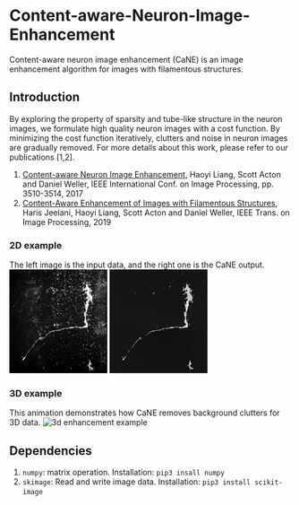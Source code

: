 # Content-aware-Neuron-Image-Enhancement
Content-aware neuron image enhancement (CaNE) is an image enhancement algorithm for images with filamentous structures. 

## Introduction
By exploring the property of sparsity and tube-like structure in the neuron images, we formulate high quality neuron images with a cost function. By minimizing the cost function iteratively, clutters and noise in neuron images are gradually removed. For more details about this work, please refer to our publications [1,2]. 

1. [Content-aware Neuron Image Enhancement](http://people.virginia.edu/~hl2uc/resources/papers/neuron_enhancement_v3.pdf), Haoyi Liang, Scott Acton and Daniel Weller, IEEE International Conf. on Image Processing, pp. 3510-3514, 2017	
2. [Content-Aware Enhancement of Images with Filamentous Structures](https://ieeexplore.ieee.org/document/8633852), Haris Jeelani, Haoyi Liang, Scott Acton and Daniel Weller, IEEE Trans. on Image Processing, 2019 

### 2D example
The left image is the input data, and the right one is the CaNE output.   
![original image](images/2d_example.png "original image") ![enhanced image](assets/2d_example.png "enhanced image")

### 3D example
This animation demonstrates how CaNE removes background clutters for 3D data.
<img src="assets/neuron_enhance.gif" alt="3d enhancement example" width = "200px"/>

## Dependencies
1. `numpy`: matrix operation. Installation: `pip3 insall numpy`
2. `skimage`: Read and write image data. Installation: `pip3 install scikit-image`